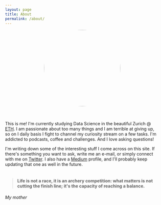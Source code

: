 ```yaml
---
layout: page
title: About
permalink: /about/
---
```

<head>
<!-- Global site tag (gtag.js) - Google Analytics -->
<script async src="https://www.googletagmanager.com/gtag/js?id=UA-167322471-2"></script>
<script>
  window.dataLayer = window.dataLayer || [];
  function gtag(){dataLayer.push(arguments);}
  gtag('js', new Date());

  gtag('config', 'UA-167322471-2');
</script>
</head>
<div align="center">

<img src="https://pbs.twimg.com/profile_images/1244752767484338177/-sUM1THP_400x400.jpg" width="250"  style="border-radius:50%"/>
</div>
<br>
<br>


This is me! I'm currently studying Data Science in the beautiful Zurich @ [ETH](https://ethz.ch/en.html). I am passionate about too many things and I am terrible at giving up, so on I daily basis I fight to channel my curiosity stream on a few tasks. I'm addicted to podcasts, coffee and challenges. And I love asking questions! 

I'm writing down some of the interesting stuff I come across on this site. If there's something you want to ask, write me an e-mail, or simply connect with me on [Twitter](https://twitter.com/JuliaLanzi). I also have a [Medium](https://medium.com/@lanzillottagiulia97) profile, and I'll probably keep updating that one as well in the future. 
<br>
<br>

>#### Life is not a race, it is an archery competition: what matters is not cutting the finish line; it's the capacity of reaching a balance.
###### My mother

